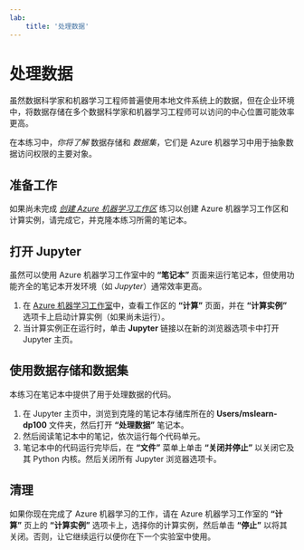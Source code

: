```yaml
---
lab:
    title: '处理数据'
---
```

# 处理数据

虽然数据科学家和机器学习工程师普遍使用本地文件系统上的数据，但在企业环境中，将数据存储在多个数据科学家和机器学习工程师可以访问的中心位置可能效率更高。

在本练习中，*你将了解* 数据存储和 *数据集*，它们是 Azure 机器学习中用于抽象数据访问权限的主要对象。

## 准备工作

如果尚未完成 *[创建 Azure 机器学习工作区](01-create-a-workspace.md)* 练习以创建 Azure 机器学习工作区和计算实例，请完成它，并克隆本练习所需的笔记本。

## 打开 Jupyter

虽然可以使用 Azure 机器学习工作室中的 **“笔记本”** 页面来运行笔记本，但使用功能齐全的笔记本开发环境（如 *Jupyter*）通常效率更高。

1. 在 [Azure 机器学习工作室](https://ml.azure.com)中，查看工作区的 **“计算”** 页面，并在 **“计算实例”** 选项卡上启动计算实例（如果尚未运行）。
2. 当计算实例正在运行时，单击 **Jupyter** 链接以在新的浏览器选项卡中打开 Jupyter 主页。

## 使用数据存储和数据集

本练习在笔记本中提供了用于处理数据的代码。

1. 在 Jupyter 主页中，浏览到克隆的笔记本存储库所在的 **Users/mslearn-dp100**  文件夹，然后打开 **“处理数据”** 笔记本。
2. 然后阅读笔记本中的笔记，依次运行每个代码单元。
3. 笔记本中的代码运行完毕后，在 **“文件”** 菜单上单击 **“关闭并停止”** 以关闭它及其 Python 内核。然后关闭所有 Jupyter 浏览器选项卡。

## 清理

如果你现在完成了 Azure 机器学习的工作，请在 Azure 机器学习工作室的 **“计算”** 页上的 **“计算实例”** 选项卡上，选择你的计算实例，然后单击 **“停止”** 以将其关闭。否则，让它继续运行以便你在下一个实验室中使用。

